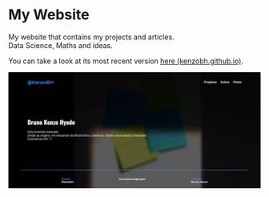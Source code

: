 # My Website
 My website that contains my projects and articles.   
 Data Science, Maths and ideas.   
 
 You can take a look at its most recent version [here (kenzobh.github.io)](https://kenzobh.github.io/).
 
 [![](https://github.com/KenzoBH/Data-Science/blob/main/Images/website-main-page.JPG)](https://kenzobh.github.io/)
